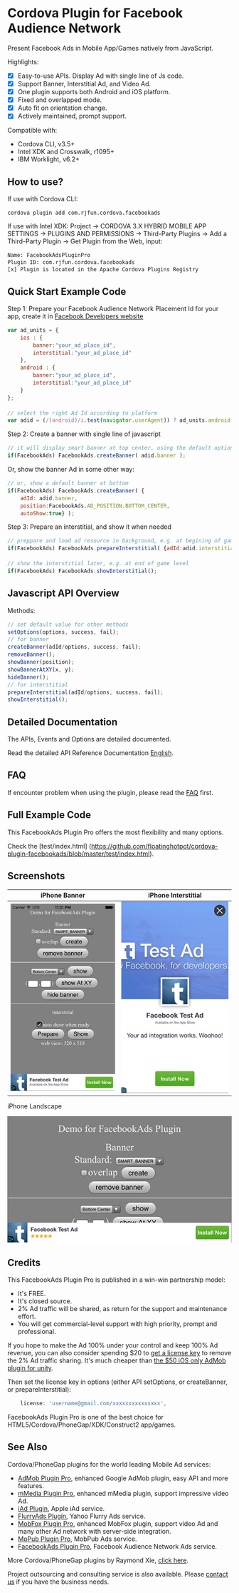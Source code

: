 # Cordova Plugin for Facebook Audience Network #

Present Facebook Ads in Mobile App/Games natively from JavaScript. 

Highlights:
- [x] Easy-to-use APIs. Display Ad with single line of Js code.
- [x] Support Banner, Interstitial Ad, and Video Ad.
- [x] One plugin supports both Android and iOS platform.
- [x] Fixed and overlapped mode.
- [x] Auto fit on orientation change.
- [x] Actively maintained, prompt support.

Compatible with:

* Cordova CLI, v3.5+
* Intel XDK and Crosswalk, r1095+
* IBM Worklight, v6.2+

## How to use? ##

If use with Cordova CLI:
```
cordova plugin add com.rjfun.cordova.facebookads
```

If use with Intel XDK:
Project -> CORDOVA 3.X HYBRID MOBILE APP SETTINGS -> PLUGINS AND PERMISSIONS -> Third-Party Plugins ->
Add a Third-Party Plugin -> Get Plugin from the Web, input:
```
Name: FacebookAdsPluginPro
Plugin ID: com.rjfun.cordova.facebookads
[x] Plugin is located in the Apache Cordova Plugins Registry
```

## Quick Start Example Code ##

Step 1: Prepare your Facebook Audience Network Placement Id for your app, create it in [Facebook Developers website](https://developers.facebook.com/)

```javascript
var ad_units = {
	ios : { 
		banner:"your_ad_place_id",
		interstitial:"your_ad_place_id"
	},
	android : {
		banner:"your_ad_place_id",
		interstitial:"your_ad_place_id"
	}
};

// select the right Ad Id according to platform
var adid = (/(android)/i.test(navigator.userAgent)) ? ad_units.android : ad_units.ios;
```

Step 2: Create a banner with single line of javascript

```javascript
// it will display smart banner at top center, using the default options
if(FacebookAds) FacebookAds.createBanner( adid.banner );
```

Or, show the banner Ad in some other way:

```javascript
// or, show a default banner at bottom
if(FacebookAds) FacebookAds.createBanner( {
	adId: adid.banner, 
	position:FacebookAds.AD_POSITION.BOTTOM_CENTER, 
	autoShow:true} );
```

Step 3: Prepare an interstitial, and show it when needed

```javascript
// preppare and load ad resource in background, e.g. at begining of game level
if(FacebookAds) FacebookAds.prepareInterstitial( {adId:adid.interstitial, autoShow:false} );

// show the interstitial later, e.g. at end of game level
if(FacebookAds) FacebookAds.showInterstitial();
```

## Javascript API Overview ##

Methods:
```javascript
// set default value for other methods
setOptions(options, success, fail);
// for banner
createBanner(adId/options, success, fail);
removeBanner();
showBanner(position);
showBannerAtXY(x, y);
hideBanner();
// for interstitial
prepareInterstitial(adId/options, success, fail);
showInterstitial();
```

## Detailed Documentation ##

The APIs, Events and Options are detailed documented.

Read the detailed API Reference Documentation [English](https://github.com/floatinghotpot/cordova-plugin-facebookads/wiki).

## FAQ ##

If encounter problem when using the plugin, please read the [FAQ](https://github.com/floatinghotpot/cordova-plugin-facebookads/wiki/FAQ) first.

## Full Example Code ##

This FacebookAds Plugin Pro offers the most flexibility and many options.

Check the [test/index.html] (https://github.com/floatinghotpot/cordova-plugin-facebookads/blob/master/test/index.html).

## Screenshots ##

iPhone Banner | iPhone Interstitial
-------|---------------
![ScreenShot](docs/iphone_banner.jpg) | ![ScreenShot](docs/iphone_interstitial.jpg)

iPhone Landscape

![ScreenShot](docs/iphone_landscape.jpg)

## Credits ##

This FacebookAds Plugin Pro is published in a win-win partnership model:
- It's FREE. 
- It's closed source.
- 2% Ad traffic will be shared, as return for the support and maintenance effort.
- You will get commercial-level support with high priority, prompt and professional.

If you hope to make the Ad 100% under your control and keep 100% Ad revenue, you can also consider spending $20 to [get a license key](https://www.paypal.com/cgi-bin/webscr?cmd=_s-xclick&hosted_button_id=H3EYC4JZNSRRS) to remove the 2% Ad traffic sharing.
It's much cheaper than [the $50 iOS only AdMob plugin for unity](https://prime31.com/plugins). 

Then set the license key in options (either API setOptions, or createBanner, or prepareInterstitial):
```javascript
    license: 'username@gmail.com/xxxxxxxxxxxxxxx',
```

FacebookAds Plugin Pro is one of the best choice for HTML5/Cordova/PhoneGap/XDK/Construct2 app/games.

## See Also ##

Cordova/PhoneGap plugins for the world leading Mobile Ad services:

* [AdMob Plugin Pro](https://github.com/floatinghotpot/cordova-admob-pro), enhanced Google AdMob plugin, easy API and more features.
* [mMedia Plugin Pro](https://github.com/floatinghotpot/cordova-plugin-mmedia), enhanced mMedia plugin, support impressive video Ad.
* [iAd Plugin](https://github.com/floatinghotpot/cordova-plugin-iad), Apple iAd service. 
* [FlurryAds Plugin](https://github.com/floatinghotpot/cordova-plugin-flurry), Yahoo Flurry Ads service.
* [MobFox Plugin Pro](https://github.com/floatinghotpot/cordova-mobfox-pro), enhanced MobFox plugin, support video Ad and many other Ad network with server-side integration.
* [MoPub Plugin Pro](https://github.com/floatinghotpot/cordova-plugin-mopub), MobPub Ads service.
* [FacebookAds Plugin Pro](https://github.com/floatinghotpot/cordova-plugin-facebookads), Facebook Audience Network Ads service.

More Cordova/PhoneGap plugins by Raymond Xie, [click here](http://floatinghotpot.github.io/).

Project outsourcing and consulting service is also available. Please [contact us](http://floatinghotpot.github.io) if you have the business needs.

